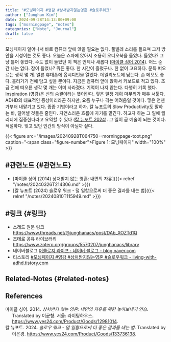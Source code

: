 ```yaml
---
title: "#모닝페이지 #영감 #상처받지않는영혼 #슬로우워크"
author: ["Junghan Kim"]
date: 2024-09-28T14:13:00+09:00
tags: ["morningpage", "notes"]
categories: ["Note", "Journal"]
draft: false
---
```


<!--more-->

모닝페이지 일어나서 바로 컴퓨터 앞에 앉을 필요는 없다. 풀벌레 소리를 들으며 그저 방안을 서성이는 것도 좋다. 오늘은 쇼파에 앉아서 조용히 오디오북을 들었다. 들었다? 그냥 틀어 놓았다. 수도 없이 들었던 이 책은 언제나 새롭다 (<a href="#citeproc_bib_item_1">마이클 싱어 2014</a>). 어느 순간 나는 없다. 잠이 들었나? 뭐든 좋다. 한 시간이 흘렀구나. 한 없이 고요하다. 문득 떠오르는 생각 몇 개. 얼른 휴대폰에 옵시디언을 열었다. 데일리노트에 담는다. 손 메모도 좋다. 흘러가기 전에 담고 싶을 뿐이다. 지금은 컴퓨터 앞에 앉아서 키보드로 적고 있다. 조금 전에 떠오른 생각 몇 개는 이미 사라졌다. 기억이 나지 않는다. 다행히 기록 했다. Inspiration (영감)은 신의 숨결이라는 뜻이란다. 힣은 일정 계획 마무리가 매우 서툴다. ADHD의 대표적인 증상이리라곤 하지만, 요즘 누구나 겪는 어려움일 것이다. 힣은 언젠가부터 내맡기고 있다. 줍줍 기법이라고 하자. 칼 뉴포트의 Slow Productivity도 말하는 바, 덜어낼 것들은 줄인다. 자연스러운 흐름에 자기를 맡긴다. 하고자 하는 그 일에 퀄리티에 집중한다라고 요약할 수 있다 (<a href="#citeproc_bib_item_2">칼 뉴포트 2024</a>). 그 일이 곧 예술이 되는 것이다. 적절하다. 잊고 있던 인간의 방식이 아닐까 싶다.

{{< figure src="/images/20240928T064750--morningpage-toot.png" caption="<span class=\"figure-number\">Figure 1: </span>모닝페이지" width="100%" >}}


## #관련노트 {#관련노트}

-   [마이클 싱어 (2014) 상처받지 않는 영혼: 내면의 자유]({{< relref "/notes/20240326T214306.md" >}})
-   [칼 뉴포트 (2024) 슬로우 워크 - 덜 일함으로써 더 좋은 결과를 내는 법]({{< relref "/notes/20240810T115949.md" >}})


## #링크 {#링크}

-   스레드 원문 링크 <https://www.threads.net/@junghanacs/post/DAb_XOZTd1Q>
-   조테로 공유 라이브러리 <https://www.zotero.org/groups/5570207/junghanacs/library>
-   네이버블로그 [어쏠로지 라이프 : 네이버 블로그 - blog.naver.com](https://blog.naver.com/junghanacs/223599337449)
-   티스토리 [#모닝페이지 #영감 #상처받지않는영혼 #슬로우워크 - living-with-adhd.tistory.com](https://living-with-adhd.tistory.com/252)


## Related-Notes {#related-notes}

## References

<style>.csl-entry{text-indent: -1.5em; margin-left: 1.5em;}</style><div class="csl-bib-body">
  <div class="csl-entry"><a id="citeproc_bib_item_1"></a>마이클 싱어. 2014. <i>상처받지 않는 영혼: 내면의 자유를 위한 놓아보내기 연습</i>. Translated by 이균형. 서울: 라이팅하우스. <a href="https://www.yes24.com/Product/Goods/12981014">https://www.yes24.com/Product/Goods/12981014</a>.</div>
  <div class="csl-entry"><a id="citeproc_bib_item_2"></a>칼 뉴포트. 2024. <i>슬로우 워크 - 덜 일함으로써 더 좋은 결과를 내는 법</i>. Translated by 이은경. <a href="https://www.yes24.com/Product/Goods/133736138">https://www.yes24.com/Product/Goods/133736138</a>.</div>
</div>
